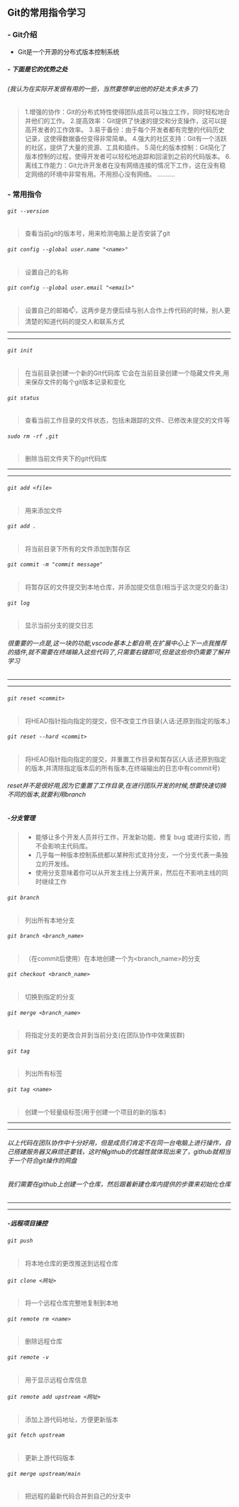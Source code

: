 ## Git的常用指令学习

###  - Git介绍
- Git是一个开源的分布式版本控制系统
##### - 下面是它的优势之处 
###### (我认为在实际开发很有用的一些，当然要想举出他的好处太多太多了)
> 1.增强的协作：Git的分布式特性使得团队成员可以独立工作，同时轻松地合并他们的工作。
> 2.提高效率：Git提供了快速的提交和分支操作，这可以提高开发者的工作效率。
> 3.易于备份：由于每个开发者都有完整的代码历史记录，这使得数据备份变得非常简单。
> 4.强大的社区支持：Git有一个活跃的社区，提供了大量的资源、工具和插件。
> 5.简化的版本控制：Git简化了版本控制的过程，使得开发者可以轻松地追踪和回滚到之前的代码版本。
> 6.离线工作能力：Git允许开发者在没有网络连接的情况下工作，这在没有稳定网络的环境中非常有用。不用担心没有网络。
> ..........

### - 常用指令
###### `git --version`
 >查看当前git的版本号，用来检测电脑上是否安装了git

###### `git config --global user.name "<name>"`
 >设置自己的名称

###### `git config --global user.email "<email>"`
 >设置自己的邮箱📫，这两步是方便后续与别人合作上传代码的时候，别人更清楚的知道代码的提交人和联系方式
-------
-------
 ###### `git init`
 >在当前目录创建一个新的Git代码库
 >它会在当前目录创建一个隐藏文件夹,用来保存文件的每个git版本记录和变化

 ###### `git status`
 >查看当前工作目录的文件状态，包括未跟踪的文件、已修改未提交的文件等

 ###### `sudo rm -rf ,git`
 >删除当前文件夹下的git代码库

 -------
 -------

 ###### `git add <file>`
 >用来添加文件

 ###### `git add .`
 >将当前目录下所有的文件添加到暂存区

 ###### `git commit -m "commit message"`
 >将暂存区的文件提交到本地仓库，并添加提交信息(相当于这次提交的备注) 

 ###### `git log`
 >显示当前分支的提交日志

 ###### 很重要的一点是,这一块的功能,vscode基本上都自带,在扩展中心上下一点我推荐的插件,就不需要在终端输入这些代码了,只需要右键即可,但是这些你仍需要了解并学习
 ------------
 ------------
 ###### `git reset <commit>`
 >将HEAD指针指向指定的提交，但不改变工作目录(人话:还原到指定的版本,)
 
 
 ###### `git reset --hard <commit>`
 >将HEAD指针指向指定的提交，并重置工作目录和暂存区(人话:还原到指定的版本,并清除指定版本后的所有版本,在终端输出的日志中有commit号)
 
 ###### reset并不是很好用,因为它重置了工作目录,在进行团队开发的时候,想要快速切换不同的版本,就要利用branch

 ##### -分支管理
 > - 能够让多个开发人员并行工作，开发新功能、修复 bug 或进行实验，而不会影响主代码库。
 > - 几乎每一种版本控制系统都以某种形式支持分支，一个分支代表一条独立的开发线。
 > - 使用分支意味着你可以从开发主线上分离开来，然后在不影响主线的同时继续工作

 ###### `git branch`
 >列出所有本地分支
 
 ###### `git branch <branch_name>`
 >（在commit后使用）在本地创建一个为<branch_name>的分支

 ###### `git checkout <branch_name>`
 >切换到指定的分支

 ###### `git merge <branch_name>`
 >将指定分支的更改合并到当前分支(在团队协作中效果拔群)

 ###### `git tag `
 >列出所有标签

 ###### `git tag <name>`
 >创建一个轻量级标签(用于创建一个项目的新的版本)
------
------
###### 以上代码在团队协作中十分好用，但是成员们肯定不在同一台电脑上进行操作，自己搭建服务器又麻烦还要钱，这时候github的优越性就体现出来了，github就相当于一个符合git操作的网盘

###### 我们需要在github上创建一个仓库，然后跟着新建仓库内提供的步骤来初始化仓库

------
------
##### -远程项目操控
###### `git push`
>将本地仓库的更改推送到远程仓库

###### `git clone <网址>`
>将一个远程仓库完整地复制到本地

###### `git remote rm <name>`
>删除远程仓库

###### `git remote -v`
> 用于显示远程仓库信息

###### `git remote add upstream <网址>` 
>添加上游代码地址，方便更新版本

###### `git fetch upstream`
>更新上游代码版本

###### `git merge upstream/main`
>把远程的最新代码合并到自己的分支中






